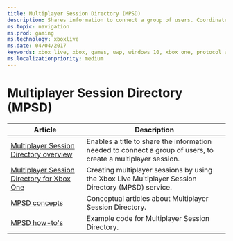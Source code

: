 ```yaml
---
title: Multiplayer Session Directory (MPSD)
description: Shares information to connect a group of users. Coordinates with the shell and console operating system in sending/accepting invites and in being joined via the gamer card.
ms.topic: navigation
ms.prod: gaming
ms.technology: xboxlive
ms.date: 04/04/2017
keywords: xbox live, xbox, games, uwp, windows 10, xbox one, protocol activation, multiplayer
ms.localizationpriority: medium
---
```


# Multiplayer Session Directory (MPSD)

| Article | Description |
|---------|-------------|
| [Multiplayer Session Directory overview](live-mpsd-overview.md) | Enables a title to share the information needed to connect a group of users, to create a multiplayer session. |
| [Multiplayer Session Directory for Xbox One](live-xbox-one-multiplayer-session-directory.md) | Creating multiplayer sessions by using the Xbox Live Multiplayer Session Directory (MPSD) service. |
| [MPSD concepts](concepts/live-mpsd-concepts-nav.md) | Conceptual articles about Multiplayer Session Directory. |
| [MPSD how-to's](how-to/live-mpsd-howto-nav.md) | Example code for Multiplayer Session Directory. |
